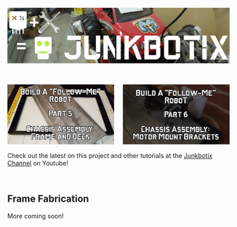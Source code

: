 ![Junkbotix Banner](./images/banner-1024px.jpg)

<br>

<a href="https://www.youtube.com/watch?v=3I_xSwb07vQ"><img src="./images/frame-and-deck-720px.jpg" width="48%" /></a>&nbsp;&nbsp;&nbsp;&nbsp;
<a href="#"><img src="./images/motor-mount-brackets-720px.jpg" width="48%" /></a>

Check out the latest on this project and other tutorials at the [Junkbotix Channel](https://www.youtube.com/channel/UCNxQ47xBEYjD-mey_lxj9Aw) on Youtube!

<br>

## Frame Fabrication

More coming soon!
